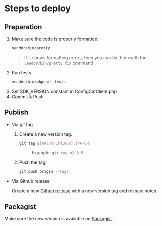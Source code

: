 # Steps to deploy
## Preparation
1. Make sure the code is properly formatted.
   ```bash
   vendor/bin/pretty
   ```
   > If it shows formatting errors, then you can fix them with the `vendor/bin/pretty fix` command
2. Run tests
   ```bash
   vendor/bin/phpunit tests
   ```
3. Set SDK_VERSION constant in ConfigCatClient.php
4. Commit & Push
## Publish
- Via git tag
    1. Create a new version tag.
       ```bash
       git tag v[MAJOR].[MINOR].[PATCH]
       ```
       > Example: `git tag v1.3.5`
    2. Push the tag.
       ```bash
       git push origin --tags
       ```
- Via Github release 

  Create a new [Github release](https://github.com/configcat/php-sdk/releases) with a new version tag and release notes.

## Packagist
Make sure the new version is available on [Packagist](https://packagist.org/packages/configcat/configcat-client).